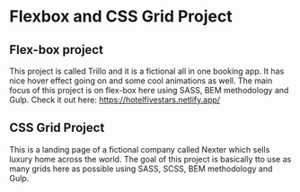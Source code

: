 # Flexbox and CSS Grid Project

## Flex-box project

This project is called Trillo and it is a fictional all in one booking app. It has nice hover effect going on and some cool animations as well. The main focus of this project is on flex-box here using SASS, BEM methodology and Gulp. Check it out here: https://hotelfivestars.netlify.app/


## CSS Grid Project

This is a landing page of a fictional company called Nexter which sells luxury home across the world. The goal of this project is basically tto use as many grids here as possible using SASS, SCSS, BEM methodology and Gulp.